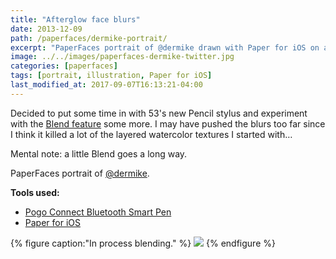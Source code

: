 ```yaml
---
title: "Afterglow face blurs"
date: 2013-12-09
path: /paperfaces/dermike-portrait/
excerpt: "PaperFaces portrait of @dermike drawn with Paper for iOS on an iPad."
image: ../../images/paperfaces-dermike-twitter.jpg
categories: [paperfaces]
tags: [portrait, illustration, Paper for iOS]
last_modified_at: 2017-09-07T16:13:21-04:00
---
```


Decided to put some time in with 53's new Pencil stylus and experiment with the [Blend feature](/mastering-paper/pencil-first-look/) some more. I may have pushed the blurs too far since I think it killed a lot of the layered watercolor textures I started with…

Mental note: a little Blend goes a long way.

PaperFaces portrait of [@dermike](https://twitter.com/dermike).

**Tools used:**

- [Pogo Connect Bluetooth Smart Pen](https://www.amazon.com/gp/product/B009K448L4/ref=as_li_ss_tl?ie=UTF8&camp=1789&creative=390957&creativeASIN=B009K448L4&linkCode=as2&tag=mademist-20)
- [Paper for iOS](https://paper.bywetransfer.com/)

{% figure caption:"In process blending." %}
[![](../../images/paperfaces-dermike-process-1-750.jpg)](../../images/paperfaces-dermike-process-1-lg.jpg)
{% endfigure %}
